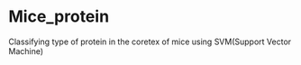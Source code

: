 # Mice_protein
Classifying type of protein in the coretex of mice using SVM(Support Vector Machine)
